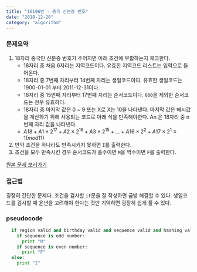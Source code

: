 ```yaml
---
title: "16196번 - 중국 신분증 번호" 
date: "2018-12-20"
category: "algorithm"
---
```


### 문제요약
1.	18자리 중국인 신분증 번호가 주어지면 아래 조건에 부합하는지 체크한다.
	-	18자리 중 처음 6자리는 지역코드이다. 유효한 지역코드 리스트는 입력으로 들어온다.
	-	18자리 중 7번째 자리부터 14번째 자리는 생일코드이다. 유효한 생일코드는 1900-01-01 부터 2011-12-31이다.
	-	18자리 중 15번째 자리부터 17번째 자리는 순서코드이다. `000`을 제외한 순서코드는 전부 유효하다.
	-	18자리 중 마지막 값은 0 ~ 9 또는 X로 X는 10을 나타낸다. 마지막 값은 해시값을 계산하기 위해 사용되는 코드로 아래 식을 만족해야한다. An 은 18자리 중 n번째 자리 값을 나타낸다.
	-	$A18 + A1×2^{17} + A2×2^{16} + A3×2^{15} + ... + A16×2^2 + A17×2^1 ≡ 1 (mod 11)$
2.	만약 조건을 하나라도 만족시키지 못하면 `I`를 출력한다.
3.	조건을 모두 만족시킨 경우 순서코드가 홀수이면 `M`을 짝수이면 `F`를 출력한다.

[원본 문제 보러가기](https://www.acmicpc.net/problem/16196)

### 접근법

굉장히 간단한 문제다. 조건을 검사할 `if`문을 잘 작성하면 금방 해결할 수 있다. 생일코드를 검사할 때 윤년을 고려해야 한다는 것만 기억하면 굉장히 쉽게 풀 수 있다.

### pseudocode

```python
  if region valid and birthday valid and sequence valid and hashing valid:
    if sequence is odd number:
      print "M"
    if sequence is even number:
      print "F"
  else:
    print "I"
```
